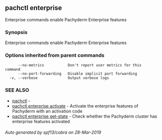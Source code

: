 ## pachctl enterprise

Enterprise commands enable Pachyderm Enterprise features

### Synopsis


Enterprise commands enable Pachyderm Enterprise features

### Options inherited from parent commands

```
      --no-metrics           Don't report user metrics for this command
      --no-port-forwarding   Disable implicit port forwarding
  -v, --verbose              Output verbose logs
```

### SEE ALSO
* [pachctl](pachctl.md)	 - 
* [pachctl enterprise activate](pachctl_enterprise_activate.md)	 - Activate the enterprise features of Pachyderm with an activation code
* [pachctl enterprise get-state](pachctl_enterprise_get-state.md)	 - Check whether the Pachyderm cluster has enterprise features activated

###### Auto generated by spf13/cobra on 28-Mar-2019
